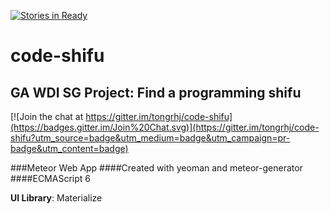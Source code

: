 [![Stories in Ready](https://badge.waffle.io/tongrhj/code-shifu.png?label=ready&title=Ready)](https://waffle.io/tongrhj/code-shifu)
# code-shifu
## GA WDI SG Project: Find a programming shifu

[![Join the chat at https://gitter.im/tongrhj/code-shifu](https://badges.gitter.im/Join%20Chat.svg)](https://gitter.im/tongrhj/code-shifu?utm_source=badge&utm_medium=badge&utm_campaign=pr-badge&utm_content=badge)

###Meteor Web App
####Created with yeoman and meteor-generator
####ECMAScript 6

**UI Library**: Materialize
